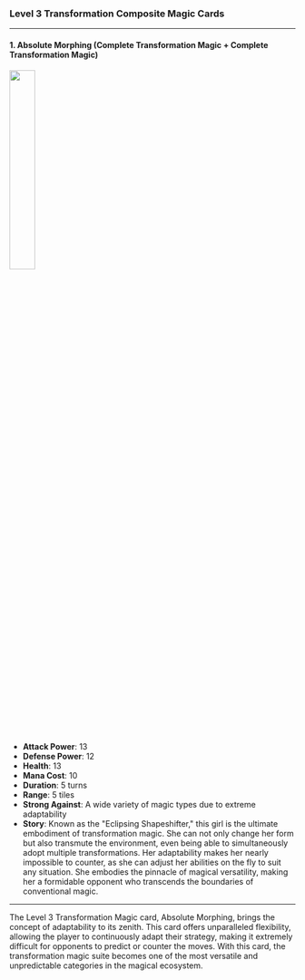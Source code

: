 ### Level 3 Transformation Composite Magic Cards

---

#### 1. Absolute Morphing (Complete Transformation Magic + Complete Transformation Magic)
  <img src="./Harbinger of the Cosmos.png" width="30%"></img>

- **Attack Power**: 13
- **Defense Power**: 12
- **Health**: 13
- **Mana Cost**: 10
- **Duration**: 5 turns
- **Range**: 5 tiles
- **Strong Against**: A wide variety of magic types due to extreme adaptability
- **Story**: Known as the "Eclipsing Shapeshifter," this girl is the ultimate embodiment of transformation magic. She can not only change her form but also transmute the environment, even being able to simultaneously adopt multiple transformations. Her adaptability makes her nearly impossible to counter, as she can adjust her abilities on the fly to suit any situation. She embodies the pinnacle of magical versatility, making her a formidable opponent who transcends the boundaries of conventional magic.

---

The Level 3 Transformation Magic card, Absolute Morphing, brings the concept of adaptability to its zenith. This card offers unparalleled flexibility, allowing the player to continuously adapt their strategy, making it extremely difficult for opponents to predict or counter the moves. With this card, the transformation magic suite becomes one of the most versatile and unpredictable categories in the magical ecosystem.